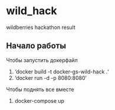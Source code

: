 # wild_hack
wildberries hackathon result

## Начало работы

Чтобы запустить докерфайл

1. ‘docker build -t docker-gs-wild-hack .‘
1. ‘docker run -d -p 8080:8080‘

Чтобы поднять все вместе

1. docker-compose up
